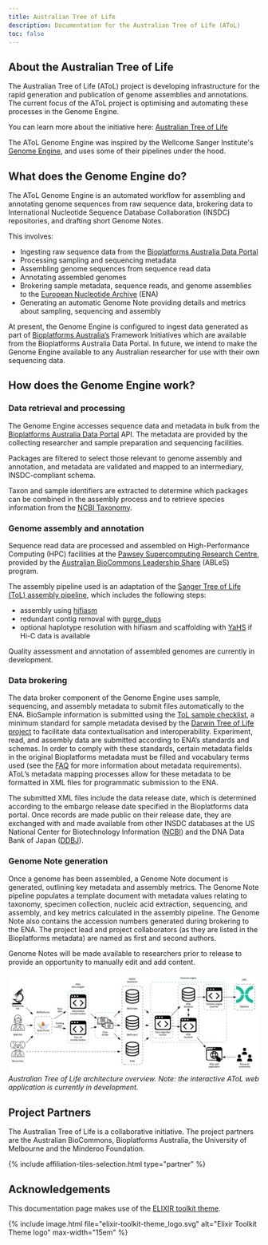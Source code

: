 ```yaml
---
title: Australian Tree of Life
description: Documentation for the Australian Tree of Life (AToL)
toc: false
---
```


## About the Australian Tree of Life

The Australian Tree of Life (AToL) project is developing infrastructure for the rapid generation and publication of genome assemblies and annotations. The current focus of the AToL project is optimising and automating these processes in the Genome Engine.

You can learn more about the initiative here: [Australian Tree of Life](https://www.biocommons.org.au/atol)

The AToL Genome Engine was inspired by the Wellcome Sanger Institute's [Genome Engine](https://www.sanger.ac.uk/tool/genome-engine/), and uses some of their pipelines under the hood.

## What does the Genome Engine do?

The AToL Genome Engine is an automated workflow for assembling and annotating genome sequences from raw sequence data, brokering data to International Nucleotide Sequence Database Collaboration (INSDC) repositories, and drafting short Genome Notes. 

This involves:
 - Ingesting raw sequence data from the [Bioplatforms Australia Data Portal](https://data.bioplatforms.com/)
 - Processing sampling and sequencing metadata
 - Assembling genome sequences from sequence read data
 - Annotating assembled genomes
 - Brokering sample metadata, sequence reads, and genome assemblies to the [European Nucleotide Archive](https://www.ebi.ac.uk/ena/browser/home) (ENA)
 - Generating an automatic Genome Note providing details and metrics about sampling, sequencing and assembly

At present, the Genome Engine is configured to ingest data generated as part of [Bioplatforms Australia’s](https://bioplatforms.com/) Framework Initiatives which are available from the Bioplatforms Australia Data Portal. In future, we intend to make the Genome Engine available to any Australian researcher for use with their own sequencing data.

## How does the Genome Engine work?

### Data retrieval and processing

The Genome Engine accesses sequence data and metadata in bulk from the [Bioplatforms Australia Data Portal](https://data.bioplatforms.com/) API. The metadata are provided by the collecting researcher and sample preparation and sequencing facilities.

Packages are filtered to select those relevant to genome assembly and annotation, and metadata are validated and mapped to an intermediary, INSDC-compliant schema. 

Taxon and sample identifiers are extracted to determine which packages can be combined in the assembly process and to retrieve species information from the [NCBI Taxonomy](http://www.ncbi.nlm.nih.gov/taxonomy).

### Genome assembly and annotation

Sequence read data are processed and assembled on High-Performance Computing (HPC) facilities at the [Pawsey Supercomputing Research Centre](https://pawsey.org.au/),
provided by the [Australian BioCommons Leadership Share](https://www.biocommons.org.au/ables) (ABLeS) program.

The assembly pipeline used is an adaptation of the [Sanger Tree of Life (ToL) assembly pipeline](https://pipelines.tol.sanger.ac.uk/genomeassembly), which includes the following steps:
 - assembly using [hifiasm](https://github.com/chhylp123/hifiasm)
 - redundant contig removal with [purge_dups](https://github.com/dfguan/purge_dups)
 - optional haplotype resolution with hifiasm and scaffolding with [YaHS](https://github.com/c-zhou/yahs) if Hi-C data is available

Quality assessment and annotation of assembled genomes are currently in development.

### Data brokering

The data broker component of the Genome Engine uses sample, sequencing, and assembly metadata to submit files automatically to the ENA. BioSample information is submitted using the [ToL sample checklist](https://www.ebi.ac.uk/ena/browser/view/ERC000053), a minimum standard for sample metadata devised by the [Darwin Tree of Life project](https://www.darwintreeoflife.org/) to facilitate data contextualisation and interoperability. Experiment, read, and assembly data are submitted according to ENA’s standards and schemas. In order to comply with these standards, certain metadata fields in the original Bioplatforms metadata must be filled and vocabulary terms used (see the [FAQ](/faq) for more information about metadata requirements). AToL’s metadata mapping processes allow for these metadata to be formatted in XML files for programmatic submission to the ENA. 

The submitted XML files include the data release date, which is determined according to the embargo release date specified in the Bioplatforms data portal. Once records are made public on their release date, they are exchanged with and made available from other INSDC databases at the US National Center for Biotechnology Information ([NCBI](https://www.ncbi.nlm.nih.gov/)) and the DNA Data Bank of Japan ([DDBJ](https://www.ddbj.nig.ac.jp/index-e.html)). 

### Genome Note generation

Once a genome has been assembled, a Genome Note document is generated, outlining key metadata and assembly metrics. The Genome Note pipeline populates a template document with metadata values relating to taxonomy, specimen collection, nucleic acid extraction, sequencing, and assembly, and key metrics calculated in the assembly pipeline. The Genome Note also contains the accession numbers generated during brokering to the ENA. The project lead and project collaborators (as they are listed in the Bioplatforms metadata) are named as first and second authors.

Genome Notes will be made available to researchers prior to release to provide an opportunity to manually edit and add content.

![Diagram of overall AToL architecture](images/AToL-architecture.png)
*Australian Tree of Life architecture overview. Note: the interactive AToL web application is currently in development.*

## Project Partners

The Australian Tree of Life is a collaborative initiative. The project partners are the Australian BioCommons, Bioplatforms Australia, the University of Melbourne and the Minderoo Foundation.

{% include affiliation-tiles-selection.html type="partner" %}

## Acknowledgements

This documentation page makes use of the [ELIXIR toolkit theme](https://github.com/ELIXIR-Belgium/elixir-toolkit-theme).

{% include image.html file="elixir-toolkit-theme_logo.svg" alt="Elixir Toolkit Theme logo" max-width="15em" %}
